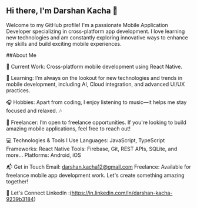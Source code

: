 ## Hi there, I'm Darshan Kacha 👋
Welcome to my GitHub profile! I'm a passionate Mobile Application Developer specializing in cross-platform app development. I love learning new technologies and am constantly exploring innovative ways to enhance my skills and build exciting mobile experiences.

##About Me

🔨 Current Work: Cross-platform mobile development using React Native.

🌱 Learning: I’m always on the lookout for new technologies and trends in mobile development, including AI, Cloud integration, and advanced UI/UX practices.

🎧 Hobbies: Apart from coding, I enjoy listening to music—it helps me stay focused and relaxed. 🎶

💼 Freelancer: I’m open to freelance opportunities. If you're looking to build amazing mobile applications, feel free to reach out!

💻 Technologies & Tools I Use
Languages: JavaScript, TypeScript
Frameworks: React Native
Tools: Firebase, Git, REST APIs, SQLite, and more...
Platforms: Android, iOS

📬 Get in Touch
Email: darshan.kacha12@gmail.com
Freelance: Available for freelance mobile app development work. Let's create something amazing together!

🌟 Let's Connect
LinkedIn :(https://in.linkedin.com/in/darshan-kacha-9239b3184)



<!--
**kachadarshan/kachadarshan** is a ✨ _special_ ✨ repository because its `README.md` (this file) appears on your GitHub profile.

Here are some ideas to get you started:

- 🔭 I’m currently working on ...
- 🌱 I’m currently learning ...
- 👯 I’m looking to collaborate on ...
- 🤔 I’m looking for help with ...
- 💬 Ask me about ...
- 📫 How to reach me: ...
- 😄 Pronouns: ...
- ⚡ Fun fact: ...
-->
